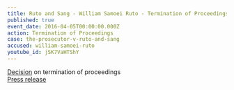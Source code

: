 ```yaml
---
title: Ruto and Sang - William Samoei Ruto - Termination of Proceedings
published: true
event_date: 2016-04-05T00:00:00.000Z
action: Termination of Proceedings
case: the-prosecutor-v-ruto-and-sang
accused: william-samoei-ruto
youtube_id: jSK7VaHTShY
---
```



[Decision](https://www.icc-cpi.int/Pages/record.aspx?docNo=ICC-01/09-01/11-2027) on termination of proceedings
<br>[Press release](https://www.icc-cpi.int/en_menus/icc/press%20and%20media/press%20releases/Pages/pr1205.aspx)